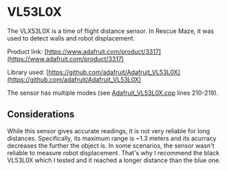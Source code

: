 # VL53L0X

The VLX53L0X is a time of flight distance sensor. In Rescue Maze, it was used to detect walls and robot
displacement.

Product link: [https://www.adafruit.com/product/3317](https://www.adafruit.com/product/3317)

Library used: [https://github.com/adafruit/Adafruit_VL53L0X](https://github.com/adafruit/Adafruit_VL53L0X)

The sensor has multiple modes (see [Adafruit_VL53L0X.cpp](https://github.com/adafruit/Adafruit_VL53L0X/blob/master/src/Adafruit_VL53L0X.cpp) lines 210-219). 

## Considerations

While this sensor gives accurate readings, it is not very reliable for long distances. Specifically, its maximum range
is ~1.3 meters and its acurracy decreases the further the object is. In some scenarios, the sensor wasn't reliable to
measure robot displacement. That's why I recommend the black VL53L0X which I tested and it reached a longer distance than the blue one.